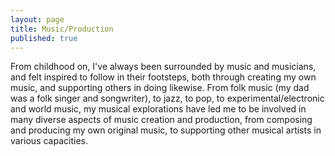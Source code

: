 ```yaml
---
layout: page
title: Music/Production
published: true
---
```


From childhood on, I've always been surrounded by music and musicians, and felt inspired to follow in their footsteps, both through creating my own music, and supporting others in doing likewise. From folk music (my dad was a folk singer and songwriter), to jazz, to pop, to experimental/electronic and world music, my musical explorations have led me to be involved in many diverse aspects of music creation and production, from composing and producing my own original music, to supporting other musical artists in various capacities.  